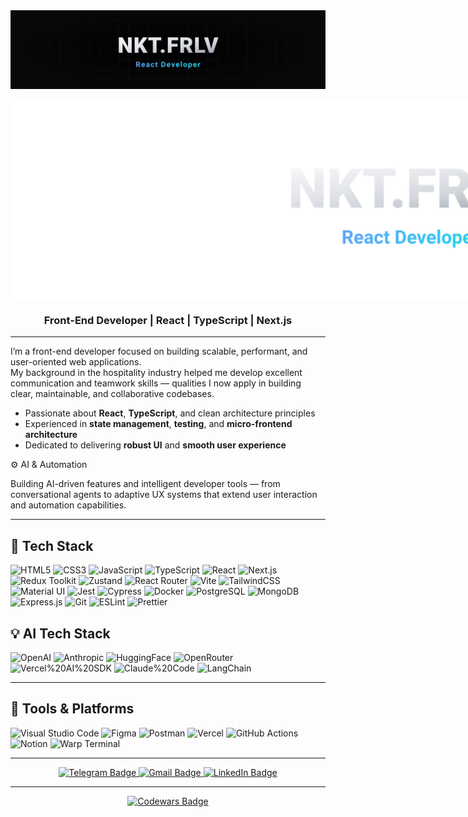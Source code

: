 <img src="github-header-image.svg" alt="Banner"/>

<div align="center" style="position: relative; width: 1280px; height: 320px; margin: auto;">
  <!-- Фон с сеткой -->
  <img src="./bg-dark-web.svg" alt="background" 
       style="position: absolute; top: 0; left: 0; width: 100%; height: 100%; z-index: 1;" />

  <!-- Анимированный Venom -->
  <img src="https://capsule-render.vercel.app/api?type=venom&height=320&text=&fontSize=1&color=0:8871e5,100:b678c4&stroke=b678c4&fontColor=eeeeee&v=1"
       alt="venom layer"
       style="position: absolute; top: 0; left: 0; width: 100%; height: 100%; z-index: 2;" />

  <!-- Текст -->
  <img src="./text.svg" alt="title" 
       style="position: absolute; top: 0; left: 0; width: 100%; height: 100%; z-index: 3;" />
</div>


<h3 align="center">Front-End Developer | React | TypeScript | Next.js</h3>

---

I’m a front-end developer focused on building scalable, performant, and user-oriented web applications.  
My background in the hospitality industry helped me develop excellent communication and teamwork skills — qualities I now apply in building clear, maintainable, and collaborative codebases.

- Passionate about **React**, **TypeScript**, and clean architecture principles  
- Experienced in **state management**, **testing**, and **micro-frontend architecture**
- Dedicated to delivering **robust UI** and **smooth user experience**

⚙️ AI & Automation

Building AI-driven features and intelligent developer tools — from conversational agents to adaptive UX systems that extend user interaction and automation capabilities.


---

## 🧠 Tech Stack

![HTML5](https://img.shields.io/badge/html5-%23E34F26.svg?style=for-the-badge&logo=html5&logoColor=white)
![CSS3](https://img.shields.io/badge/css3-%231572B6.svg?style=for-the-badge&logo=css3&logoColor=white)
![JavaScript](https://img.shields.io/badge/javascript-%23323330.svg?style=for-the-badge&logo=javascript&logoColor=%23F7DF1E)
![TypeScript](https://img.shields.io/badge/typescript-%23007ACC.svg?style=for-the-badge&logo=typescript&logoColor=white)
![React](https://img.shields.io/badge/react-%2320232a.svg?style=for-the-badge&logo=react&logoColor=%2361DAFB)
![Next.js](https://img.shields.io/badge/Next.js-black?style=for-the-badge&logo=next.js&logoColor=white)
![Redux Toolkit](https://img.shields.io/badge/redux_toolkit-%23593d88.svg?style=for-the-badge&logo=redux&logoColor=white)
![Zustand](https://img.shields.io/badge/Zustand-181717?style=for-the-badge&logo=react&logoColor=white)
![React Router](https://img.shields.io/badge/React_Router-CA4245?style=for-the-badge&logo=react-router&logoColor=white)
![Vite](https://img.shields.io/badge/vite-%23646CFF.svg?style=for-the-badge&logo=vite&logoColor=white)
![TailwindCSS](https://img.shields.io/badge/tailwindcss-%2338B2AC.svg?style=for-the-badge&logo=tailwind-css&logoColor=white)
![Material UI](https://img.shields.io/badge/material_ui-007FFF?style=for-the-badge&logo=mui&logoColor=white)
![Jest](https://img.shields.io/badge/Jest-C21325?style=for-the-badge&logo=jest&logoColor=white)
![Cypress](https://img.shields.io/badge/Cypress-17202C?style=for-the-badge&logo=cypress&logoColor=white)
![Docker](https://img.shields.io/badge/docker-%230db7ed.svg?style=for-the-badge&logo=docker&logoColor=white)
![PostgreSQL](https://img.shields.io/badge/postgresql-%23336791.svg?style=for-the-badge&logo=postgresql&logoColor=white)
![MongoDB](https://img.shields.io/badge/MongoDB-%234ea94b.svg?style=for-the-badge&logo=mongodb&logoColor=white)
![Express.js](https://img.shields.io/badge/express.js-%23404d59.svg?style=for-the-badge&logo=express&logoColor=%2361DAFB)
![Git](https://img.shields.io/badge/git-%23F05033.svg?style=for-the-badge&logo=git&logoColor=white)
![ESLint](https://img.shields.io/badge/ESLint-4B3263?style=for-the-badge&logo=eslint&logoColor=white)
![Prettier](https://img.shields.io/badge/Prettier-1A2C34?style=for-the-badge&logo=prettier&logoColor=F7BA3E)

## 💡 AI Tech Stack
![OpenAI](https://img.shields.io/badge/OpenAI-412991?style=for-the-badge&logo=openai&logoColor=white)
![Anthropic](https://img.shields.io/badge/Anthropic-000000?style=for-the-badge&logo=anthropic&logoColor=white)
![HuggingFace](https://img.shields.io/badge/Hugging%20Face-FFCC00?style=for-the-badge&logo=huggingface&logoColor=black)
![OpenRouter](https://img.shields.io/badge/OpenRouter-1E1E1E?style=for-the-badge&logo=router&logoColor=white)
![Vercel%20AI%20SDK](https://img.shields.io/badge/Vercel%20AI%20SDK-000000?style=for-the-badge&logo=vercel&logoColor=white)
![Claude%20Code](https://img.shields.io/badge/Claude%20Code-20232A?style=for-the-badge&logo=anthropic&logoColor=white)
![LangChain](https://img.shields.io/badge/LangChain-3B82F6?style=for-the-badge&logo=chainlink&logoColor=white)



---

## 🧰 Tools & Platforms

![Visual Studio Code](https://img.shields.io/badge/Visual%20Studio%20Code-0078d7.svg?style=for-the-badge&logo=visual-studio-code&logoColor=white)
![Figma](https://img.shields.io/badge/figma-%23F24E1E.svg?style=for-the-badge&logo=figma&logoColor=white)
![Postman](https://img.shields.io/badge/Postman-FF6C37?style=for-the-badge&logo=postman&logoColor=white)
![Vercel](https://img.shields.io/badge/Vercel-%23000000.svg?style=for-the-badge&logo=vercel&logoColor=white)
![GitHub Actions](https://img.shields.io/badge/GitHub%20Actions-2088FF?style=for-the-badge&logo=github-actions&logoColor=white)
![Notion](https://img.shields.io/badge/Notion-%23000000.svg?style=for-the-badge&logo=notion&logoColor=white)
![Warp Terminal](https://img.shields.io/badge/Warp_Terminal-2E2E2E?style=for-the-badge&logo=warp&logoColor=white)

---

<div id="badges" align="center">
  <a href="https://t.me/NKT_FRLV">
    <img src="https://img.shields.io/badge/Telegram-2CA5E0?style=for-the-badge&logo=telegram&logoColor=white" alt="Telegram Badge"/>
  </a>
  <a href="mailto:marbella.frolov@gmail.com">
    <img src="https://img.shields.io/badge/Gmail-D14836?style=for-the-badge&logo=gmail&logoColor=white" alt="Gmail Badge"/>
  </a>
  <a href="https://linkedin.com/in/nktfrlv">
    <img src="https://img.shields.io/badge/LinkedIn-0077B5?style=for-the-badge&logo=linkedin&logoColor=white" alt="LinkedIn Badge"/>
  </a>
</div>

---
<div id="stats" align="center">
  <a href="https://www.codewars.com/users/nkt.frlv">
    <img src="https://www.codewars.com/users/nkt.frlv/badges/small" alt="Codewars Badge" />
  </a>
</div>


